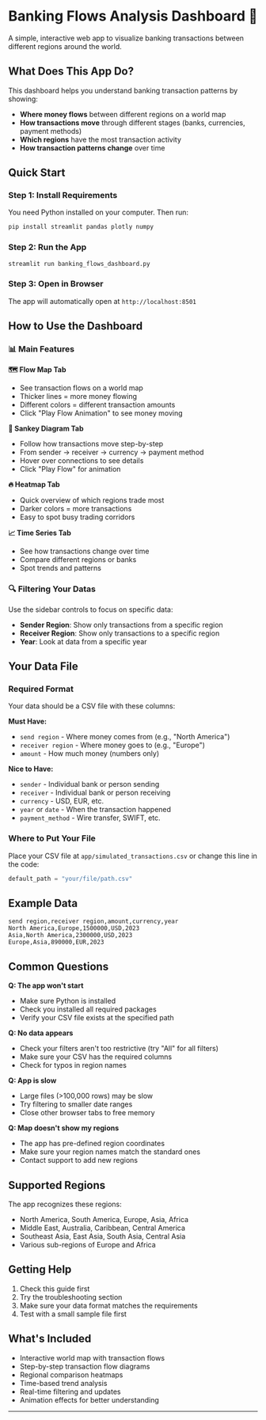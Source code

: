 # Banking Flows Analysis Dashboard 🏦

A simple, interactive web app to visualize banking transactions between different regions around the world.

## What Does This App Do?

This dashboard helps you understand banking transaction patterns by showing:
- **Where money flows** between different regions on a world map
- **How transactions move** through different stages (banks, currencies, payment methods)
- **Which regions** have the most transaction activity
- **How transaction patterns change** over time

## Quick Start

### Step 1: Install Requirements
You need Python installed on your computer. Then run:
```bash
pip install streamlit pandas plotly numpy
```

### Step 2: Run the App
```bash
streamlit run banking_flows_dashboard.py
```

### Step 3: Open in Browser
The app will automatically open at `http://localhost:8501`

## How to Use the Dashboard

### 📊 Main Features

**🗺️ Flow Map Tab**
- See transaction flows on a world map
- Thicker lines = more money flowing
- Different colors = different transaction amounts
- Click "Play Flow Animation" to see money moving

**🔄 Sankey Diagram Tab**
- Follow how transactions move step-by-step
- From sender → receiver → currency → payment method
- Hover over connections to see details
- Click "Play Flow" for animation

**🔥 Heatmap Tab**
- Quick overview of which regions trade most
- Darker colors = more transactions
- Easy to spot busy trading corridors

**📈 Time Series Tab**
- See how transactions change over time
- Compare different regions or banks
- Spot trends and patterns

### 🔍 Filtering Your Datas

Use the sidebar controls to focus on specific data:
- **Sender Region**: Show only transactions from a specific region
- **Receiver Region**: Show only transactions to a specific region  
- **Year**: Look at data from a specific year

## Your Data File

### Required Format
Your data should be a CSV file with these columns:

**Must Have:**
- `send region` - Where money comes from (e.g., "North America")
- `receiver region` - Where money goes to (e.g., "Europe")
- `amount` - How much money (numbers only)

**Nice to Have:**
- `sender` - Individual bank or person sending
- `receiver` - Individual bank or person receiving
- `currency` - USD, EUR, etc.
- `year` or `date` - When the transaction happened
- `payment_method` - Wire transfer, SWIFT, etc.

### Where to Put Your File
Place your CSV file at `app/simulated_transactions.csv` or change this line in the code:
```python
default_path = "your/file/path.csv"
```

## Example Data
```csv
send region,receiver region,amount,currency,year
North America,Europe,1500000,USD,2023
Asia,North America,2300000,USD,2023
Europe,Asia,890000,EUR,2023
```

## Common Questions

**Q: The app won't start**
- Make sure Python is installed
- Check you installed all required packages
- Verify your CSV file exists at the specified path

**Q: No data appears**
- Check your filters aren't too restrictive (try "All" for all filters)
- Make sure your CSV has the required columns
- Check for typos in region names

**Q: App is slow**
- Large files (>100,000 rows) may be slow
- Try filtering to smaller date ranges
- Close other browser tabs to free memory

**Q: Map doesn't show my regions**
- The app has pre-defined region coordinates
- Make sure your region names match the standard ones
- Contact support to add new regions

## Supported Regions

The app recognizes these regions:
- North America, South America, Europe, Asia, Africa
- Middle East, Australia, Caribbean, Central America
- Southeast Asia, East Asia, South Asia, Central Asia
- Various sub-regions of Europe and Africa

## Getting Help

1. Check this guide first
2. Try the troubleshooting section
3. Make sure your data format matches the requirements
4. Test with a small sample file first

## What's Included

- Interactive world map with transaction flows
- Step-by-step transaction flow diagrams
- Regional comparison heatmaps  
- Time-based trend analysis
- Real-time filtering and updates
- Animation effects for better understanding

---

